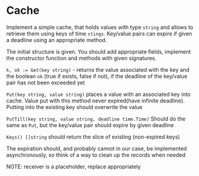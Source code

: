 # Cache

Implement a simple cache, that holds values with type `string` and allows to retrieve them using keys of time `stings`. Key/value pairs can expire if given a deadline using an appropriate method. 

The initial structure is given. You should add appropriate fields, implement the constructor function and methods with given signatures. 

`k, ok := Get(key string)` - returns the value associated with the key and the boolean `ok` (true if exists, false if not), if the deadline of the key/value pair has not been exceeded yet


`Put(key string, value string)` places a value with an associated key into cache. Value put with this method never expired(have infinite deadline). Putting into the existing key should overwrite the value

`PutTill(key string, value string, deadline time.Time)`
Should do the same as `Put`, but the key/value pair should expire by given deadline

`Keys() []string` should return the slice of existing (non-expired keys)

The expiration should, and probably cannot in our case, be implemented asynchronously, so think of a way to clean up the records when needed

NOTE: receiver is a placeholder, replace appropriately


